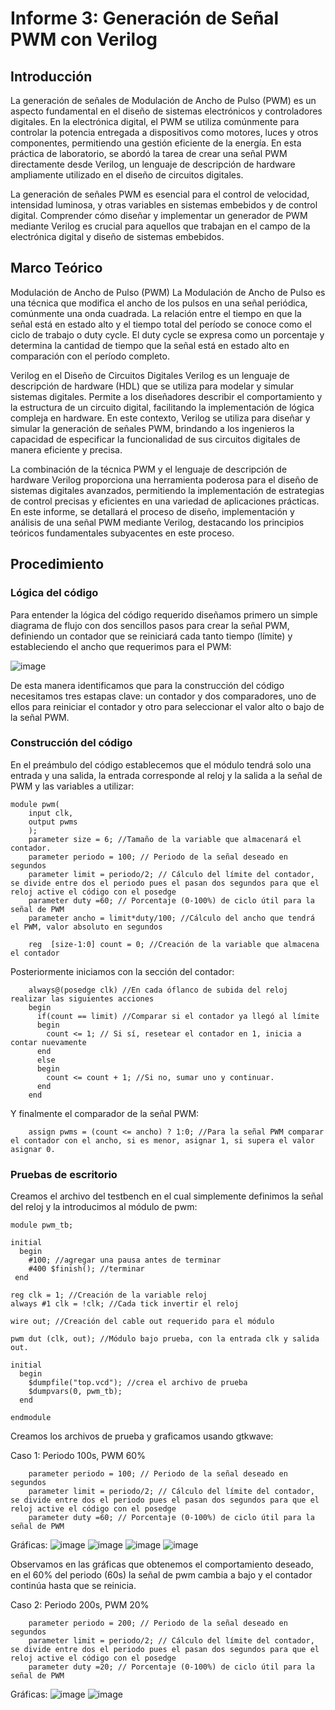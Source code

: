 # Informe 3: Generación de Señal PWM con Verilog


## Introducción
La generación de señales de Modulación de Ancho de Pulso (PWM) es un aspecto fundamental en el diseño de sistemas electrónicos y controladores digitales. En la electrónica digital, el PWM se utiliza comúnmente para controlar la potencia entregada a dispositivos como motores, luces y otros componentes, permitiendo una gestión eficiente de la energía. En esta práctica de laboratorio, se abordó la tarea de crear una señal PWM directamente desde Verilog, un lenguaje de descripción de hardware ampliamente utilizado en el diseño de circuitos digitales.

La generación de señales PWM es esencial para el control de velocidad, intensidad luminosa, y otras variables en sistemas embebidos y de control digital. Comprender cómo diseñar y implementar un generador de PWM mediante Verilog es crucial para aquellos que trabajan en el campo de la electrónica digital y diseño de sistemas embebidos.

## Marco Teórico
Modulación de Ancho de Pulso (PWM)
La Modulación de Ancho de Pulso es una técnica que modifica el ancho de los pulsos en una señal periódica, comúnmente una onda cuadrada. La relación entre el tiempo en que la señal está en estado alto y el tiempo total del período se conoce como el ciclo de trabajo o duty cycle. El duty cycle se expresa como un porcentaje y determina la cantidad de tiempo que la señal está en estado alto en comparación con el período completo.

Verilog en el Diseño de Circuitos Digitales
Verilog es un lenguaje de descripción de hardware (HDL) que se utiliza para modelar y simular sistemas digitales. Permite a los diseñadores describir el comportamiento y la estructura de un circuito digital, facilitando la implementación de lógica compleja en hardware. En este contexto, Verilog se utiliza para diseñar y simular la generación de señales PWM, brindando a los ingenieros la capacidad de especificar la funcionalidad de sus circuitos digitales de manera eficiente y precisa.

La combinación de la técnica PWM y el lenguaje de descripción de hardware Verilog proporciona una herramienta poderosa para el diseño de sistemas digitales avanzados, permitiendo la implementación de estrategias de control precisas y eficientes en una variedad de aplicaciones prácticas. En este informe, se detallará el proceso de diseño, implementación y análisis de una señal PWM mediante Verilog, destacando los principios teóricos fundamentales subyacentes en este proceso.

## Procedimiento

### Lógica del código

Para entender la lógica del código requerido diseñamos primero un simple diagrama de flujo con dos sencillos pasos para crear la señal PWM, definiendo un contador que se reiniciará cada tanto tiempo (límite) y estableciendo el ancho que requerimos para el PWM:

![image](https://github.com/mricol/ED1G5E3/assets/142938038/2d5155ca-41a7-49b6-9028-570d5e2b364f)

De esta manera identificamos que para la construcción del código necesitamos tres estapas clave: un contador y dos comparadores, uno de ellos para reiniciar el contador y otro para seleccionar el valor alto o bajo de la señal PWM.

### Construcción del código

En el preámbulo del código establecemos que el módulo tendrá solo una entrada y una salida, la entrada corresponde al reloj y la salida a la señal de PWM y las variables a utilizar:

```
module pwm(
	input clk,
	output pwms
	);
	parameter size = 6; //Tamaño de la variable que almacenará el contador.
	parameter periodo = 100; // Periodo de la señal deseado en segundos
	parameter limit = periodo/2; // Cálculo del límite del contador, se divide entre dos el periodo pues el pasan dos segundos para que el reloj active el código con el posedge
	parameter duty =60; // Porcentaje (0-100%) de ciclo útil para la señal de PWM
	parameter ancho = limit*duty/100; //Cálculo del ancho que tendrá el PWM, valor absoluto en segundos
	
	reg  [size-1:0] count = 0; //Creación de la variable que almacena el contador
```
Posteriormente iniciamos con la sección del contador:

```
	always@(posedge clk) //En cada óflanco de subida del reloj realizar las siguientes acciones
	begin
	  if(count == limit) //Comparar si el contador ya llegó al límite
	  begin
		count <= 1; // Si sí, resetear el contador en 1, inicia a contar nuevamente
	  end
	  else
	  begin
		count <= count + 1; //Si no, sumar uno y continuar.
	  end
	end
```
Y finalmente el comparador de la señal PWM:

```
	assign pwms = (count <= ancho) ? 1:0; //Para la señal PWM comparar el contador con el ancho, si es menor, asignar 1, si supera el valor asignar 0.
```


### Pruebas de escritorio

Creamos el archivo del testbench en el cual simplemente definimos la señal del reloj y la introducimos al módulo de pwm:

```
module pwm_tb;

initial
  begin
	#100; //agregar una pausa antes de terminar
    #400 $finish(); //terminar
 end
 
reg clk = 1; //Creación de la variable reloj
always #1 clk = !clk; //Cada tick invertir el reloj

wire out; //Creación del cable out requerido para el módulo

pwm dut (clk, out); //Módulo bajo prueba, con la entrada clk y salida out.

initial
  begin
    $dumpfile("top.vcd"); //crea el archivo de prueba
    $dumpvars(0, pwm_tb);
  end

endmodule
```

Creamos los archivos de prueba y graficamos usando gtkwave:

Caso 1: Periodo 100s, PWM 60%
```
	parameter periodo = 100; // Periodo de la señal deseado en segundos
	parameter limit = periodo/2; // Cálculo del límite del contador, se divide entre dos el periodo pues el pasan dos segundos para que el reloj active el código con el posedge
	parameter duty =60; // Porcentaje (0-100%) de ciclo útil para la señal de PWM
```

Gráficas: 
![image](https://github.com/mricol/ED1G5E3/assets/142938038/21fb2e43-38d2-4e61-8e0c-765982078bf5)
![image](https://github.com/mricol/ED1G5E3/assets/142938038/62ecfc1e-8100-4cc9-a25b-a6da2ed857d6)
![image](https://github.com/mricol/ED1G5E3/assets/142938038/8b08c5b7-0b54-473a-9b59-b51674ea7c4a)
![image](https://github.com/mricol/ED1G5E3/assets/142938038/f8912f89-6d91-4803-8b57-3945112ad5b2)

Observamos en las gráficas que obtenemos el comportamiento deseado, en el 60% del periodo (60s) la señal de pwm cambia a bajo y el contador continúa hasta que se reinicia.


Caso 2: Periodo 200s, PWM 20%

```
	parameter periodo = 200; // Periodo de la señal deseado en segundos
	parameter limit = periodo/2; // Cálculo del límite del contador, se divide entre dos el periodo pues el pasan dos segundos para que el reloj active el código con el posedge
	parameter duty =20; // Porcentaje (0-100%) de ciclo útil para la señal de PWM
```

Gráficas:
![image](https://github.com/mricol/ED1G5E3/assets/142938038/f10f89b5-9f89-40fd-8ea4-a90163049dd8)
![image](https://github.com/mricol/ED1G5E3/assets/142938038/9fff49bc-6ac9-4792-987f-40dfa9f456f8)






